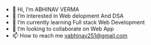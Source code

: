 - 👋 Hi, I’m ABHINAV VERMA
- 👀 I’m interested in Web delopment And DSA
- 🌱 I’m currently learning Full stack Web Development
- 💞️ I’m looking to collaborate on Web App
- 📫 How to reach me vabhinav251@gmail.com

<!---
abhinavVerma199/abhinavVerma199 is a ✨ special ✨ repository because its `README.md` (this file) appears on your GitHub profile.
You can click the Preview link to take a look at your changes.
--->
